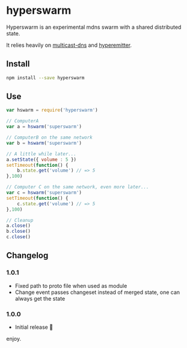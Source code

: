 # hyperswarm 

Hyperswarm is an experimental mdns swarm with a shared distributed state.

It relies heavily on [multicast-dns](https://www.npmjs.com/package/multicast-dns) and [hyperemitter](https://www.npmjs.com/package/hyperemitter).

## Install

```sh
npm install --save hyperswarm
```

## Use

```js
var hswarm = require('hyperswarm')

// ComputerA
var a = hswarm('superswarm')

// ComputerB on the same network
var b = hswarm('superswarm')

// A little while later...
a.setState({ volume : 5 })
setTimeout(function() {
    b.state.get('volume') // => 5
},100)

// Computer C on the same network, even more later...
var c = hswarm('superswarm')
setTimeout(function() {
    c.state.get('volume') // => 5
},100)

// Cleanup
a.close()
b.close()
c.close()
```

## Changelog

### 1.0.1

* Fixed path to proto file when used as module
* Change event passes changeset instead of merged state, one can always get the state

### 1.0.0

* Initial release :tada:

enjoy.
